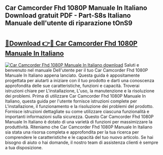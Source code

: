 ## Car Camcorder Fhd 1080P Manuale In Italiano Download gratuit PDF - Part-S8s Italiano Manuale dell'utente di riparazione tOnS9

# <h2><a href="http://dfe99r.blite.top/?on=Car+Camcorder+Fhd+1080P+Manuale+In+Italiano">🔗Download 👉🔴 Car Camcorder Fhd 1080P Manuale In Italiano</a></h2>

[![Car Camcorder Fhd 1080P Manuale In Italiano download](https://i.imgur.com/lujVjoI.png)](http://dfe99r.blite.top/?on=Car+Camcorder+Fhd+1080P+Manuale+In+Italiano)
Saluti e benvenuto nel manuale Dell'utente per il tuo Car Camcorder Fhd 1080P Manuale In Italiano appena lanciato. Questa guida è appositamente progettata per aiutarti a iniziare con il tuo prodotto e darti una conoscenza approfondita delle sue caratteristiche, funzioni e capacità. Troverai istruzioni chiare per L'installazione, L'uso, la manutenzione e la risoluzione dei problemi. Prima di utilizzare Car Camcorder Fhd 1080P Manuale In Italiano, questa guida per l'utente fornisce istruzioni complete per L'installazione, il funzionamento e la risoluzione dei problemi del prodotto. Fornisce istruzioni dettagliate su come utilizzare ciascuna funzionalità e importanti informazioni sulla sicurezza. Questo Car Camcorder Fhd 1080P Manuale In Italiano è dotato di una varietà di funzioni per massimizzare la produttività. Riteniamo che Car Camcorder Fhd 1080P Manuale In Italiano sia stata una risorsa completa e approfondita per la tua ricerca per comprendere le caratteristiche e le capacità del tuo nuovo articolo. Se hai bisogno di aiuto o hai domande, il nostro team di assistenza clienti è sempre a tua disposizione.
